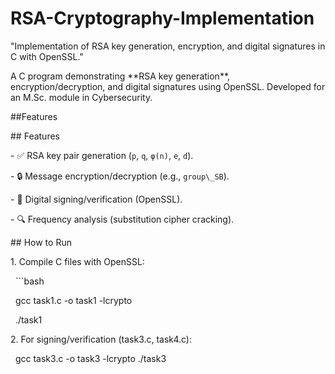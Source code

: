 # RSA-Cryptography-Implementation

"Implementation of RSA key generation, encryption, and digital signatures in C with OpenSSL."



A C program demonstrating \*\*RSA key generation\*\*, encryption/decryption, and digital signatures using OpenSSL. Developed for an M.Sc. module in Cybersecurity.





\##Features

\## Features

\- ✅ RSA key pair generation (`p`, `q`, `φ(n)`, `e`, `d`).

\- 🔒 Message encryption/decryption (e.g., `group\_SB`).

\- 📜 Digital signing/verification (OpenSSL).

\- 🔍 Frequency analysis (substitution cipher cracking).



\## How to Run

1\. Compile C files with OpenSSL:

&nbsp;  ```bash

&nbsp;  gcc task1.c -o task1 -lcrypto

&nbsp;  ./task1

2\. For signing/verification (task3.c, task4.c):

&nbsp;	gcc task3.c -o task3 -lcrypto ./task3

